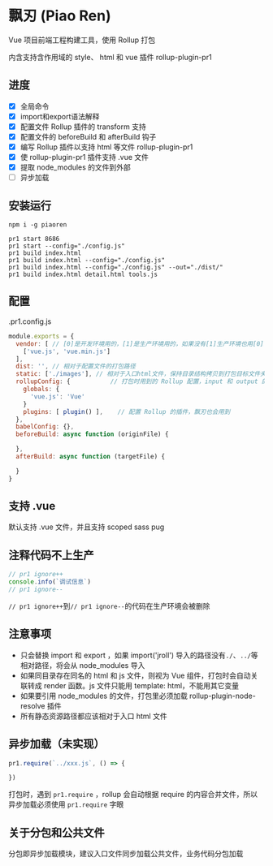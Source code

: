 # 飘刃 (Piao Ren)

Vue 项目前端工程构建工具，使用 Rollup 打包

内含支持含作用域的 style、 html 和 vue 插件 rollup-plugin-pr1

## 进度

- [x] 全局命令
- [x] import和export语法解释
- [x] 配置文件 Rollup 插件的 transform 支持
- [x] 配置文件的 beforeBuild 和 afterBuild 钩子
- [x] 编写 Rollup 插件以支持 html 等文件 rollup-plugin-pr1
- [x] 使 rollup-plugin-pr1 插件支持 .vue 文件
- [x] 提取 node_modules 的文件到外部
- [ ] 异步加载

## 安装运行

```
npm i -g piaoren
```

```
pr1 start 8686
pr1 start --config="./config.js"
pr1 build index.html
pr1 build index.html --config="./config.js"
pr1 build index.html --config="./config.js" --out="./dist/"
pr1 build index.html detail.html tools.js
```

## 配置

.pr1.config.js

```js
module.exports = {
  vendor: [ // [0]是开发环境用的，[1]是生产环境用的，如果没有[1]生产环境也用[0]
    ['vue.js', 'vue.min.js']
  ],
  dist: '', // 相对于配置文件的打包路径
  static: ['./images'], // 相对于入口html文件，保持目录结构拷贝到打包目标文件夹
  rollupConfig: {           // 打包时用到的 Rollup 配置，input 和 output 的 file 选项是无效的
    globals: {
      'vue.js': 'Vue'
    }
    plugins: [ plugin() ],    // 配置 Rollup 的插件，飘刃也会用到
  },
  babelConfig: {},
  beforeBuild: async function (originFile) {

  },
  afterBuild: async function (targetFile) {

  }
}
```

## 支持 .vue

默认支持 .vue 文件，并且支持 scoped sass pug

## 注释代码不上生产

```js
// pr1 ignore++
console.info(`调试信息`)
// pr1 ignore--
```

`// pr1 ignore++`到`// pr1 ignore--`的代码在生产环境会被删除

## 注意事项

- 只会替换 import 和 export ，如果 import('jroll') 导入的路径没有`./`、`../`等相对路径，将会从 node_modules 导入
- 如果同目录存在同名的 html 和 js 文件，则视为 Vue 组件，打包时会自动关联转成 render 函数。js 文件只能用 template: html，不能用其它变量
- 如果要引用 node_modules 的文件，打包里必须加载 rollup-plugin-node-resolve 插件
- 所有静态资源路径都应该相对于入口 html 文件

## 异步加载（未实现）

```js
pr1.require(`../xxx.js`, () => {

})
```

打包时，遇到 `pr1.require` ，rollup 会自动根据 require 的内容合并文件，所以异步加载必须使用 `pr1.require` 字眼

## 关于分包和公共文件

分包即异步加载模块，建议入口文件同步加载公共文件，业务代码分包加载
